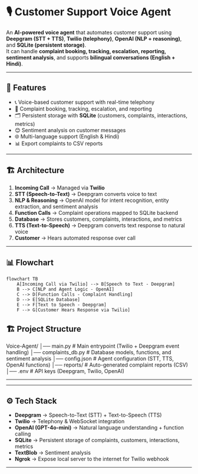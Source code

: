 # 🎙️ Customer Support Voice Agent

An **AI-powered voice agent** that automates customer support using **Deepgram (STT + TTS)**, **Twilio (telephony)**, **OpenAI (NLP + reasoning)**, and **SQLite (persistent storage)**.  
It can handle **complaint booking, tracking, escalation, reporting, sentiment analysis**, and supports **bilingual conversations (English + Hindi)**.

---

## 🚀 Features
- 📞 Voice-based customer support with real-time telephony  
- 📝 Complaint booking, tracking, escalation, and reporting  
- 🗂️ Persistent storage with **SQLite** (customers, complaints, interactions, metrics)  
- 😊 Sentiment analysis on customer messages  
- 🌐 Multi-language support (English & Hindi)  
- 📊 Export complaints to CSV reports   

---

## 🏗️ Architecture

1. **Incoming Call** → Managed via **Twilio**  
2. **STT (Speech-to-Text)** → Deepgram converts voice to text  
3. **NLP & Reasoning** → OpenAI model for intent recognition, entity extraction, and sentiment analysis  
4. **Function Calls** → Complaint operations mapped to SQLite backend  
5. **Database** → Stores customers, complaints, interactions, and metrics  
6. **TTS (Text-to-Speech)** → Deepgram converts text response to natural voice  
7. **Customer** → Hears automated response over call  

---

## 📊 Flowchart

```mermaid
flowchart TB
    A[Incoming Call via Twilio] --> B[Speech to Text - Deepgram]
    B --> C[NLP and Agent Logic - OpenAI]
    C --> D[Function Calls - Complaint Handling]
    D --> E[SQLite Database]
    E --> F[Text to Speech - Deepgram]
    F --> G[Customer Hears Response via Twilio]
```

## 🏗️ Project Structure
Voice-Agent/
│── main.py # Main entrypoint (Twilio + Deepgram event handling)
│── complaints_db.py # Database models, functions, and sentiment analysis
│── config.json # Agent configuration (STT, TTS, OpenAI functions)
│── reports/ # Auto-generated complaint reports (CSV)
│── .env # API keys (Deepgram, Twilio, OpenAI)

---

---

## ⚙️ Tech Stack

- **Deepgram** → Speech-to-Text (STT) + Text-to-Speech (TTS)  
- **Twilio** → Telephony & WebSocket integration  
- **OpenAI (GPT-4o-mini)** → Natural language understanding + function calling  
- **SQLite** → Persistent storage of complaints, customers, interactions, metrics  
- **TextBlob** → Sentiment analysis    
- **Ngrok** → Expose local server to the internet for Twilio webhook  

---










